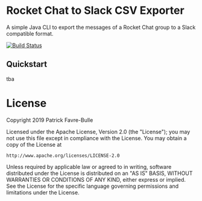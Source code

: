 # Rocket Chat to Slack CSV Exporter

A simple Java CLI to export the messages of a Rocket Chat group to a Slack compatible format.

[![Build Status](https://travis-ci.org/patrickfav/rocket-chat-exporter.svg?branch=master)](https://travis-ci.org/patrickfav/rocket-chat-exporter)


## Quickstart

tba

# License

Copyright 2019 Patrick Favre-Bulle

Licensed under the Apache License, Version 2.0 (the "License");
you may not use this file except in compliance with the License.
You may obtain a copy of the License at

    http://www.apache.org/licenses/LICENSE-2.0

Unless required by applicable law or agreed to in writing, software
distributed under the License is distributed on an "AS IS" BASIS,
WITHOUT WARRANTIES OR CONDITIONS OF ANY KIND, either express or implied.
See the License for the specific language governing permissions and
limitations under the License.
